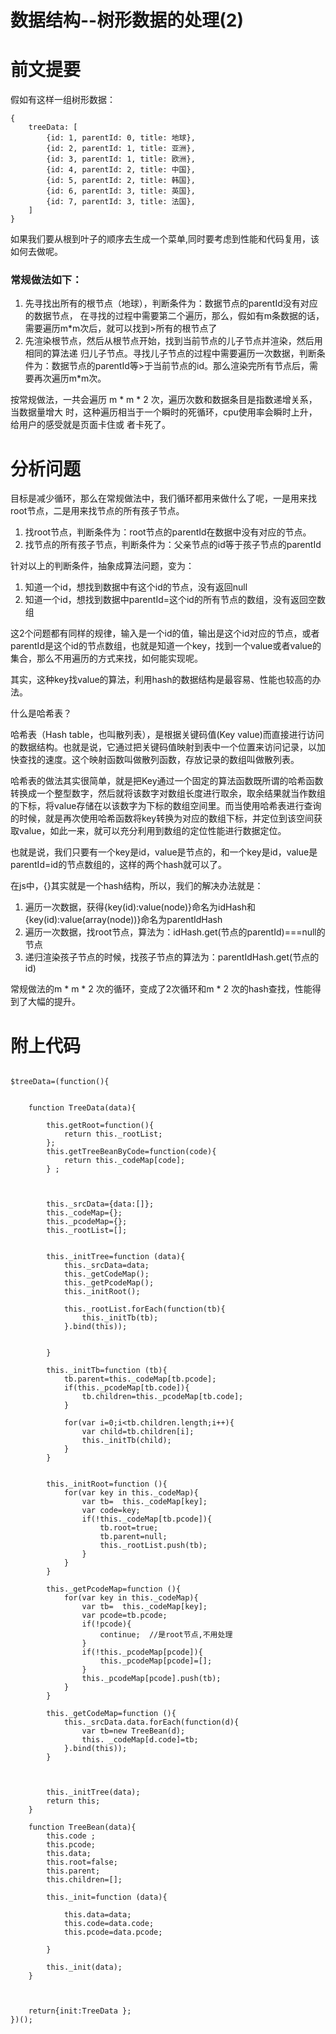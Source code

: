 # 数据结构--树形数据的处理(2)

# 前文提要

假如有这样一组树形数据：

```
{
    treeData: [
        {id: 1, parentId: 0, title: 地球},
        {id: 2, parentId: 1, title: 亚洲},
        {id: 3, parentId: 1, title: 欧洲},
        {id: 4, parentId: 2, title: 中国},
        {id: 5, parentId: 2, title: 韩国},
        {id: 6, parentId: 3, title: 英国},
        {id: 7, parentId: 3, title: 法国},
    ]
}

```

如果我们要从根到叶子的顺序去生成一个菜单,同时要考虑到性能和代码复用，该如何去做呢。


### 常规做法如下：

1. 先寻找出所有的根节点（地球），判断条件为：数据节点的parentId没有对应的数据节点，
在寻找的过程中需要第二个遍历，那么，假如有m条数据的话，需要遍历m*m次后，就可以找到>所有的根节点了
2. 先渲染根节点，然后从根节点开始，找到当前节点的儿子节点并渲染，然后用相同的算法递
归儿子节点。寻找儿子节点的过程中需要遍历一次数据，判断条件为：数据节点的parentId等>于当前节点的id。那么渲染完所有节点后，需要再次遍历m*m次。

按常规做法，一共会遍历 m * m * 2 次，遍历次数和数据条目是指数递增关系，当数据量增大
时，这种遍历相当于一个瞬时的死循环，cpu使用率会瞬时上升，给用户的感受就是页面卡住或
者卡死了。


# 分析问题

目标是减少循环，那么在常规做法中，我们循环都用来做什么了呢，一是用来找root节点，二是用来找节点的所有孩子节点。

1. 找root节点，判断条件为：root节点的parentId在数据中没有对应的节点。
2. 找节点的所有孩子节点，判断条件为：父亲节点的id等于孩子节点的parentId

针对以上的判断条件，抽象成算法问题，变为：

1. 知道一个id，想找到数据中有这个id的节点，没有返回null
2. 知道一个id，想找到数据中parentId=这个id的所有节点的数组，没有返回空数组

这2个问题都有同样的规律，输入是一个id的值，输出是这个id对应的节点，或者parentId是这个id的节点数组，也就是知道一个key，找到一个value或者value的集合，那么不用遍历的方式来找，如何能实现呢。

其实，这种key找value的算法，利用hash的数据结构是最容易、性能也较高的办法。

什么是哈希表？

哈希表（Hash table，也叫散列表），是根据关键码值(Key value)而直接进行访问的数据结构。也就是说，它通过把关键码值映射到表中一个位置来访问记录，以加快查找的速度。这个映射函数叫做散列函数，存放记录的数组叫做散列表。

哈希表的做法其实很简单，就是把Key通过一个固定的算法函数既所谓的哈希函数转换成一个整型数字，然后就将该数字对数组长度进行取余，取余结果就当作数组的下标，将value存储在以该数字为下标的数组空间里。而当使用哈希表进行查询的时候，就是再次使用哈希函数将key转换为对应的数组下标，并定位到该空间获取value，如此一来，就可以充分利用到数组的定位性能进行数据定位。

也就是说，我们只要有一个key是id，value是节点的，和一个key是id，value是parentId=id的节点数组的，这样的两个hash就可以了。

在js中，{}其实就是一个hash结构，所以，我们的解决办法就是：

1. 遍历一次数据，获得{key(id):value(node)}命名为idHash和{key(id):value(array(node))}命名为parentIdHash
2. 遍历一次数据，找root节点，算法为：idHash.get(节点的parentId)===null的节点
3. 递归渲染孩子节点的时候，找孩子节点的算法为：parentIdHash.get(节点的id)

常规做法的m * m * 2 次的循环，变成了2次循环和m * 2 次的hash查找，性能得到了大幅的提升。

# 附上代码

```

$treeData=(function(){


    function TreeData(data){

        this.getRoot=function(){
            return this._rootList;
        };
        this.getTreeBeanByCode=function(code){
            return this._codeMap[code];
        } ;



        this._srcData={data:[]};
        this._codeMap={};
        this._pcodeMap={};
        this._rootList=[];


        this._initTree=function (data){
            this._srcData=data;
            this._getCodeMap();
            this._getPcodeMap();
            this._initRoot();

            this._rootList.forEach(function(tb){
                this._initTb(tb);
            }.bind(this));


        }

        this._initTb=function (tb){
            tb.parent=this._codeMap[tb.pcode];
            if(this._pcodeMap[tb.code]){
                tb.children=this._pcodeMap[tb.code];
            }

            for(var i=0;i<tb.children.length;i++){
                var child=tb.children[i];
                this._initTb(child);
            }
        }


        this._initRoot=function (){
            for(var key in this._codeMap){
                var tb=  this._codeMap[key];
                var code=key;
                if(!this._codeMap[tb.pcode]){
                    tb.root=true;
                    tb.parent=null;
                    this._rootList.push(tb);
                }
            }
        }

        this._getPcodeMap=function (){
            for(var key in this._codeMap){
                var tb=  this._codeMap[key];
                var pcode=tb.pcode;
                if(!pcode){
                    continue;  //是root节点,不用处理
                }
                if(!this._pcodeMap[pcode]){
                    this._pcodeMap[pcode]=[];
                }
                this._pcodeMap[pcode].push(tb);
            }
        }

        this._getCodeMap=function (){
            this._srcData.data.forEach(function(d){
                var tb=new TreeBean(d);
                this. _codeMap[d.code]=tb;
            }.bind(this));
        }



        this._initTree(data);
        return this;
    }

    function TreeBean(data){
        this.code ;
        this.pcode;
        this.data;
        this.root=false;
        this.parent;
        this.children=[];

        this._init=function (data){

            this.data=data;
            this.code=data.code;
            this.pcode=data.pcode;

        }

        this._init(data);
    }



    return{init:TreeData };
})();

```






























